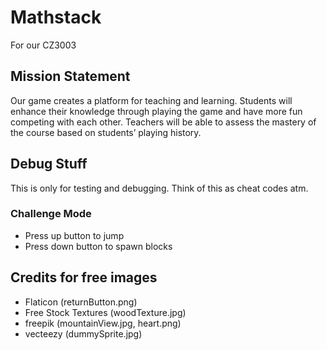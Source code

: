 # Mathstack
For our CZ3003

## Mission Statement
Our game creates a platform for teaching and learning.
Students will enhance their knowledge through playing the game and have more fun competing with each other. Teachers will be able to assess the mastery of the course based on students’ playing history. 

## Debug Stuff
This is only for testing and debugging. Think of this as cheat codes atm.
### Challenge Mode
- Press up button to jump
- Press down button to spawn blocks

## Credits for free images
- Flaticon (returnButton.png)
- Free Stock Textures (woodTexture.jpg)
- freepik (mountainView.jpg, heart.png)
- vecteezy (dummySprite.jpg)